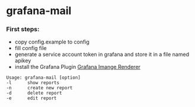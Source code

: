 # grafana-mail
### First steps:<br>
- copy config.example to config<br>
- fill config file<br>
- generate a service account token in grafana and store it in a file named apikey<br>
- install the Grafana Plugin [Grafana Imange Renderer](https://grafana.com/grafana/plugins/grafana-image-renderer/)<br>

```
Usage: grafana-mail [option]
-l      show reports
-n      create new report
-d      delete report
-e      edit report
```
